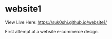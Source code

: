 # website1
View Live Here: https://suk0shi.github.io/website1/

First attempt at a website e-commerce design.
